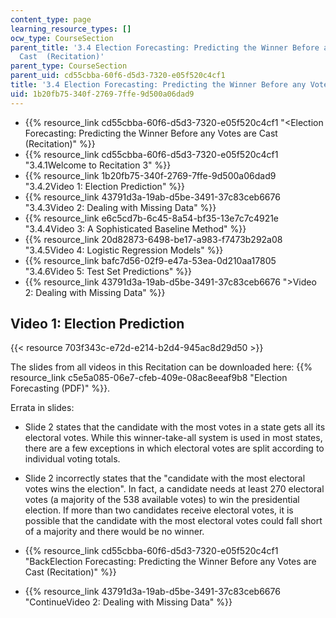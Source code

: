 ```yaml
---
content_type: page
learning_resource_types: []
ocw_type: CourseSection
parent_title: '3.4 Election Forecasting: Predicting the Winner Before any Votes are
  Cast  (Recitation)'
parent_type: CourseSection
parent_uid: cd55cbba-60f6-d5d3-7320-e05f520c4cf1
title: '3.4 Election Forecasting: Predicting the Winner Before any Votes are Cast  (Recitation)'
uid: 1b20fb75-340f-2769-7ffe-9d500a06dad9
---
```


*   {{% resource_link cd55cbba-60f6-d5d3-7320-e05f520c4cf1 "\<Election Forecasting: Predicting the Winner Before any Votes are Cast (Recitation)" %}}
*   {{% resource_link cd55cbba-60f6-d5d3-7320-e05f520c4cf1 "3.4.1Welcome to Recitation 3" %}}
*   {{% resource_link 1b20fb75-340f-2769-7ffe-9d500a06dad9 "3.4.2Video 1: Election Prediction" %}}
*   {{% resource_link 43791d3a-19ab-d5be-3491-37c83ceb6676 "3.4.3Video 2: Dealing with Missing Data" %}}
*   {{% resource_link e6c5cd7b-6c45-8a54-bf35-13e7c7c4921e "3.4.4Video 3: A Sophisticated Baseline Method" %}}
*   {{% resource_link 20d82873-6498-be17-a983-f7473b292a08 "3.4.5Video 4: Logistic Regression Models" %}}
*   {{% resource_link bafc7d56-02f9-e47a-53ea-0d210aa17805 "3.4.6Video 5: Test Set Predictions" %}}
*   {{% resource_link 43791d3a-19ab-d5be-3491-37c83ceb6676 "\>Video 2: Dealing with Missing Data" %}}

Video 1: Election Prediction
----------------------------

{{< resource 703f343c-e72d-e214-b2d4-945ac8d29d50 >}}

The slides from all videos in this Recitation can be downloaded here: {{% resource_link c5e5a085-06e7-cfeb-409e-08ac8eeaf9b8 "Election Forecasting (PDF)" %}}.

Errata in slides:

*   Slide 2 states that the candidate with the most votes in a state gets all its electoral votes. While this winner-take-all system is used in most states, there are a few exceptions in which electoral votes are split according to individual voting totals.
*   Slide 2 incorrectly states that the "candidate with the most electoral votes wins the election". In fact, a candidate needs at least 270 electoral votes (a majority of the 538 available votes) to win the presidential election. If more than two candidates receive electoral votes, it is possible that the candidate with the most electoral votes could fall short of a majority and there would be no winner.

*   {{% resource_link cd55cbba-60f6-d5d3-7320-e05f520c4cf1 "BackElection Forecasting: Predicting the Winner Before any Votes are Cast (Recitation)" %}}
*   {{% resource_link 43791d3a-19ab-d5be-3491-37c83ceb6676 "ContinueVideo 2: Dealing with Missing Data" %}}